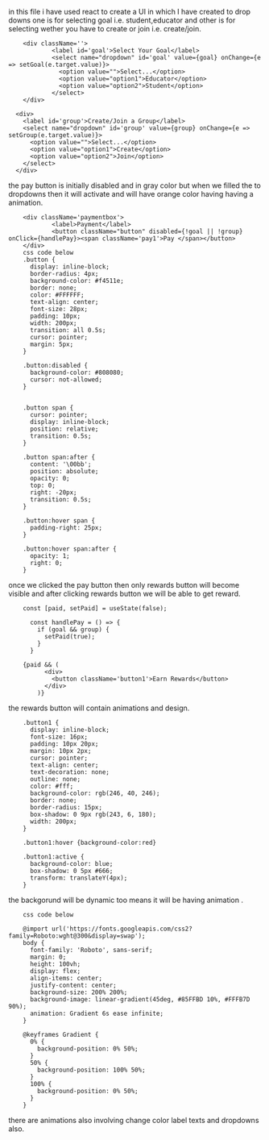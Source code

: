 in this file i have used react to create a UI in which I have created to drop downs one is for selecting goal i.e. student,educator and other is for selecting wether you have to create or join i.e. create/join.

        <div className=''>
                <label id='goal'>Select Your Goal</label>
                <select name="dropdown" id='goal' value={goal} onChange={e => setGoal(e.target.value)}>
                  <option value="">Select...</option>
                  <option value="option1">Educator</option>
                  <option value="option2">Student</option>
                </select>
        </div>

      <div>
        <label id='group'>Create/Join a Group</label>
        <select name="dropdown" id='group' value={group} onChange={e => setGroup(e.target.value)}>
          <option value="">Select...</option>
          <option value="option1">Create</option>
          <option value="option2">Join</option>
        </select>
      </div>
      
the pay button is initially disabled and in gray color but when we filled the to dropdowns then it will activate and will have orange color having having a animation.

        <div className='paymentbox'>
                <label>Payment</label>
                <button className="button" disabled={!goal || !group} onClick={handlePay}><span className='pay1'>Pay </span></button>
        </div>
        css code below 
        .button {
          display: inline-block;
          border-radius: 4px;
          background-color: #f4511e;
          border: none;
          color: #FFFFFF;
          text-align: center;
          font-size: 28px;
          padding: 10px;
          width: 200px;
          transition: all 0.5s;
          cursor: pointer;
          margin: 5px;
        }
        
        .button:disabled {
          background-color: #808080;
          cursor: not-allowed;
        }
        
        
        .button span {
          cursor: pointer;
          display: inline-block;
          position: relative;
          transition: 0.5s;
        }
        
        .button span:after {
          content: '\00bb';
          position: absolute;
          opacity: 0;
          top: 0;
          right: -20px;
          transition: 0.5s;
        }
        
        .button:hover span {
          padding-right: 25px;
        }
        
        .button:hover span:after {
          opacity: 1;
          right: 0;
        }
      
once we clicked the pay button then only rewards button will become visible and after clicking rewards button we will be able to get reward.

        const [paid, setPaid] = useState(false);

          const handlePay = () => {
            if (goal && group) {
              setPaid(true);
            }
          }
          
        {paid && (
              <div>
                <button className='button1'>Earn Rewards</button>
              </div>
            )}   
 
the rewards button will contain animations and design.

        .button1 {
          display: inline-block;
          font-size: 16px;
          padding: 10px 20px;
          margin: 10px 2px;
          cursor: pointer;
          text-align: center;
          text-decoration: none;
          outline: none;
          color: #fff;
          background-color: rgb(246, 40, 246);
          border: none;
          border-radius: 15px;
          box-shadow: 0 9px rgb(243, 6, 180);
          width: 200px;
        }
        
        .button1:hover {background-color:red}
        
        .button1:active {
          background-color: blue;
          box-shadow: 0 5px #666;
          transform: translateY(4px);
        }

the backgorund will be dynamic too means it will be having animation .

        css code below
        
        @import url('https://fonts.googleapis.com/css2?family=Roboto:wght@300&display=swap');
        body {
          font-family: 'Roboto', sans-serif;
          margin: 0;
          height: 100vh;
          display: flex;
          align-items: center;
          justify-content: center;
          background-size: 200% 200%;
          background-image: linear-gradient(45deg, #85FFBD 10%, #FFFB7D 90%);
          animation: Gradient 6s ease infinite;
        }
        
        @keyframes Gradient {
          0% {
            background-position: 0% 50%;
          }
          50% {
            background-position: 100% 50%;
          }
          100% {
            background-position: 0% 50%;
          }
        }

there are animations also involving change color label texts and dropdowns also.
